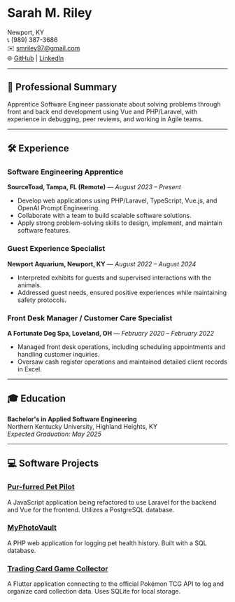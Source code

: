 # Sarah M. Riley  
Newport, KY  
📞 (989) 387-3686  
✉️ smriley97@gmail.com  
🌐 [GitHub](https://github.com/Saraphoo) | [LinkedIn](https://linkedin.com/in/sarahrileyengineer)

---

## 💼 Professional Summary  
Apprentice Software Engineer passionate about solving problems through front and back end development using Vue and PHP/Laravel, with experience in debugging, peer reviews, and working in Agile teams.

---

## 🛠 Experience  

### Software Engineering Apprentice  
**SourceToad, Tampa, FL (Remote)** — *August 2023 – Present*  
- Develop web applications using PHP/Laravel, TypeScript, Vue.js, and OpenAI Prompt Engineering.  
- Collaborate with a team to build scalable software solutions.  
- Apply strong problem-solving skills to design, implement, and maintain software features.  

### Guest Experience Specialist  
**Newport Aquarium, Newport, KY** — *August 2022 – August 2024*  
- Interpreted exhibits for guests and supervised interactions with the animals.  
- Addressed guest needs, ensured positive experiences while maintaining safety protocols.  

### Front Desk Manager / Customer Care Specialist  
**A Fortunate Dog Spa, Loveland, OH** — *February 2020 – February 2022*  
- Managed front desk operations, including scheduling appointments and handling customer inquiries.  
- Oversaw cash register operations and maintained detailed client records in Excel.  

---

## 🎓 Education  
**Bachelor's in Applied Software Engineering**  
Northern Kentucky University, Highland Heights, KY  
*Expected Graduation: May 2025*

---

## 💻 Software Projects  

### [Pur-furred Pet Pilot](https://github.com/Saraphoo/Petlog)  
A JavaScript application being refactored to use Laravel for the backend and Vue for the frontend. Utilizes a PostgreSQL database.

### [MyPhotoVault](https://github.com/Saraphoo/Instgram-inspired-project)  
A PHP web application for logging pet health history. Built with a SQL database.

### [Trading Card Game Collector](https://github.com/Saraphoo/TCGColletor)  
A Flutter application connecting to the official Pokémon TCG API to log and organize card collection data. Uses SQLite for local storage.


